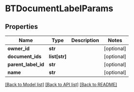 # BTDocumentLabelParams

## Properties
Name | Type | Description | Notes
------------ | ------------- | ------------- | -------------
**owner_id** | **str** |  | [optional] 
**document_ids** | **list[str]** |  | [optional] 
**parent_label_id** | **str** |  | [optional] 
**name** | **str** |  | [optional] 

[[Back to Model list]](../README.md#documentation-for-models) [[Back to API list]](../README.md#documentation-for-api-endpoints) [[Back to README]](../README.md)


